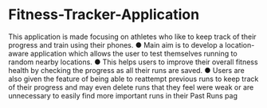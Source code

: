 # Fitness-Tracker-Application

This application is made focusing on athletes who like to keep track of their progress
and train using their phones.
● Main aim is to develop a location-aware application which allows the user to test
themselves running to random nearby locations.
● This helps users to improve their overall fitness health by checking the progress as
all their runs are saved.
● Users are also given the feature of being able to reattempt previous runs to keep
track of their progress and may even delete runs that they feel were weak or are
unnecessary to easily find more important runs in their Past Runs pag
